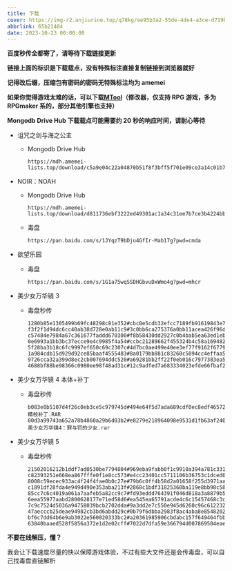 ```yaml
---
title: 下载
cover: https://img-r2.anjiurine.top/q78kg/ee95b3a2-55de-4de4-a3ce-d719bab95d00.webp
abbrlink: 65b21404
date: 2023-10-23 00:00:00
---
```


**百度秒传全都寄了，请等待下载链接更新**

**链接上面的标识是下载载点，没有特殊标注直接复制链接到浏览器就好**

**记得改后缀，压缩包有密码的密码无特殊标注均为 amemei**

**如果你觉得游戏太难的话，可以下载[MTool](https://afdian.net/a/AdventCirno)（修改器，仅支持 RPG 游戏，多为 RPGmaker 系的，部分其他引擎也支持）**

**Mongodb Drive Hub 下载载点可能需要约 20 秒的响应时间，请耐心等待**

- 诅咒之剑与海之公主

  - Mongodb Drive Hub

    ```
    https://mdh.amemei-lists.top/download/c5a9e04c22a04870b51f8f3bff5f701e09ce3a14c01b792cb5fe3c4558475641
    ```

- NOIR：NOAH

  - Mongodb Drive Hub

    ```
    https://mdh.amemei-lists.top/download/d811736ebf3222ed49301ac1a34c31ee7b7ce3b4224bb45065e45b4344502323
    ```

  - 毒盘

    ```
    https://pan.baidu.com/s/1JYqzT9bDju4GfIr-Mab17g?pwd=cmda
    ```

- 欲望乐园

  - 毒盘

    ```
    https://pan.baidu.com/s/1G1a75wqSSDHGbvuDxWmo4g?pwd=mhcr
    ```

- 美少女万华镜 3

  - 毒盘秒传

    ```
    1280b85e1305499b69fc48298c81e352#cbc0e5cdb32efcc7189fb91619843e7c#734003200#MSN3.7z.007
    f3f2f1d94dc6cc40ab38d728e0ab11c9#3c0bb6ca275376a0bb11acea426f96dc#493209884#MSN3.7z.008
    c57484e7984a67c361677faddd670300#f8b58430dd2927c0b4bab5ea63ed1ebd#734003200#MSN3.7z.006
    0e6993a1bb3bc37ecce9e4c9985f4a54#ccbc21289662f455324b4c58a1694826#734003200#MSN3.7z.005
    5f28ba3b18c6fc9997ef650c69c2307c#4d7bc0ae499e40ee3ef77f9162f67796#734003200#MSN3.7z.004
    1a984cdb15d929d92ce85baaf4555483#8a0179bb881c83260c5094cc4effaa55#734003200#MSN3.7z.003
    9726cca32a399d8ec2cb007694ddc520#a69281bb2ff22f0eb016c7977383ea54#734003200#MSN3.7z.002
    4688bf88be98366c0980ee98f48ad31c#12c9adfed7a683334023efde66fbaf2a#734003200#MSN3.7z.001
    ```

- 美少女万华镜 4 本体+补丁

  - 毒盘秒传

    ```
    b083e8b5107d4f26c0eb3ce5c979745d#494e64f5d7ada689cdf0ec8edf465724#112649577#V2.0精校补丁.RAR
    00d3a99743a652a78b4860a29b6d03b2#e8279e218964098e9531d1fb63af2402#3698716049#美少女万华镜4：罪与罚的少女.rar
    ```

- 美少女万华镜 5

  - 毒盘秒传

    ```
    21502016212b1ddf7ad0530be7794804#969eba9fabb0f1c9910a394a781c331b#734003200#MEI5UZ.7z.003
    c82393251e668ea867fffe0f1e8cc573#e4cc23401cc5711106b36753c1dced09#734003200#MEI5UZ.7z.007
    8008c59ecec933ac4f24f4fae0b0c27e#79b6c0ff4b58d2a01658f255d3971aac#734003200#MEI5UZ.7z.006
    c1891df28fda4e949d490e353aba213f#2868c1bdf31825360ba119e8bb98c581#291734785#MEI5UZ.7z.010
    85cc7c6c4019a061a7aafeb5a82cc9c7#fd93eddd764391f046d818a3a8879b50#734003200#MEI5UZ.7z.005
    6eea55977aabd2800628177e71ed58d6#ea545ea65791acde4c6c15457468c3c4#734003200#MEI5UZ.7z.002
    7c9c7524d5036a94758039bcb2702dda#9a3dd2e7c550e945d6260c96c612232f#734003200#MEI5UZ.7z.001
    47aecccb25deae94982cb3bd6abdd29c#0b79f6dbba2983f8ac4aba8e85482026#734003200#MEI5UZ.7z.009
    bf6c7dd64b6e9ab3022e560020333bc2#a20361985906cbdabc157f649464fbbf#734003200#MEI5UZ.7z.004
    63840baaed528f5856a372e1d2e02cff#7022d7dfa59e366794d007869504eae1#734003200#MEI5UZ.7z.008
    ```

**不要在线解压，懂？**

我会让下载速度尽量的快以保障游戏体验，不过有些大文件还是会传毒盘，可以自己找毒盘直链解析
